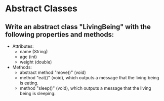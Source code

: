 # Abstract Classes

## Write an abstract class "LivingBeing" with the following properties and methods:

- Attributes:
  - name (String)
  - age (int)
  - weight (double)
- Methods:
  - abstract method "move()" (void)
  - method "eat()" (void), which outputs a message that the living being is eating.
  - method "sleep()" (void), which outputs a message that the living being is sleeping.